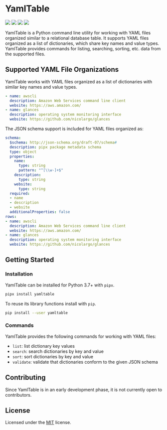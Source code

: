 # YamlTable 

![](https://img.shields.io/pypi/v/yamltable)
![](https://img.shields.io/github/license/wolfgangwazzlestrauss/yamltable)
![](https://github.com/wolfgangwazzlestrauss/yamltable/workflows/build/badge.svg)
![](https://img.shields.io/github/repo-size/wolfgangwazzlestrauss/yamltable)

YamlTable is a Python command line utility for working with YAML files organized similar to a
relational database table. It supports YAML files organized as a list of dictionaries, which share
key names and value types. YamlTable provides commands for listing, searching, sorting, etc. data
from the supported files.


## Supported YAML File Organizations

YamlTable works with YAML files organized as a list of dictionaries with similar key names and value types.
```yaml
- name: awscli
  description: Amazon Web Services command line client
  website: https://aws.amazon.com/
- name: glances
  description: operating system monitoring interface
  website: https://github.com/nicolargo/glances
```

The JSON schema support is included for YAML files organized as:
```yaml
schema:
  $schema: http://json-schema.org/draft-07/schema#
  description: pipx package metadata schema
  type: object
  properties:
    name:
      type: string
      pattern: "^[\\w-]+$"
    description:
      type: string
    website:
      type: string
  required:
  - name
  - description
  - website
  additionalProperties: false
rows:
- name: awscli
  description: Amazon Web Services command line client
  website: https://aws.amazon.com/
- name: glances
  description: operating system monitoring interface
  website: https://github.com/nicolargo/glances
```


## Getting Started

### Installation

YamlTable can be installed for Python 3.7+ with `pipx`.
```bash
pipx install yamltable
```

To reuse its library functions install with `pip`.
```bash
pip install --user yamltable
```


### Commands

YamlTable provides the following commands for working with YAML files:
* `list`: list dictionary key values
* `search`: search dictionaries by key and value
* `sort`: sort dictionaries by key and value
* `validate`: validate that dictionaries conform to the given JSON schema


## Contributing

Since YamlTable is in an early development phase, it is not currently open to contributors.


## License

Licensed under the [MIT](license.txt) license.

